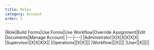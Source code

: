 ```yaml
---
title: Roles
category: Account
order: 1
---
```


|Role|Build Forms|Use Forms|Use Workflow|Override Assignment|Edit Documents|Manage Account|
|---|---|
|Administrator|X|X|X|X|X|X|
|Supervisor||X|X|X|X||
|Operations||X|X||||
|Workflow|||X||||
|User||X|||||